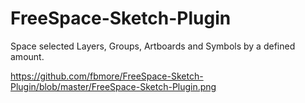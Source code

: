 # FreeSpace-Sketch-Plugin
Space selected Layers, Groups, Artboards and Symbols by a defined amount.

https://github.com/fbmore/FreeSpace-Sketch-Plugin/blob/master/FreeSpace-Sketch-Plugin.png
